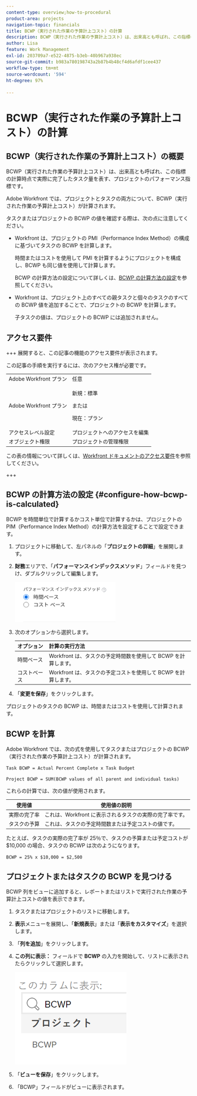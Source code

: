 ```yaml
---
content-type: overview;how-to-procedural
product-area: projects
navigation-topic: financials
title: BCWP（実行された作業の予算計上コスト）の計算
description: BCWP（実行された作業の予算計上コスト）は、出来高とも呼ばれ、この指標の計算時点で実際に完了したタスク量を表す、プロジェクトのパフォーマンス指標です。
author: Lisa
feature: Work Management
exl-id: 203709a7-e522-4875-b3eb-40b967a938ec
source-git-commit: b983a780198743a2b87b4b48cf4d6afdf1cee437
workflow-type: tm+mt
source-wordcount: '594'
ht-degree: 97%

---
```


# BCWP（実行された作業の予算計上コスト）の計算

## BCWP（実行された作業の予算計上コスト）の概要

BCWP（実行された作業の予算計上コスト）は、出来高とも呼ばれ、この指標の計算時点で実際に完了したタスク量を表す、プロジェクトのパフォーマンス指標です。

Adobe Workfront では、プロジェクトとタスクの両方について、BCWP（実行された作業の予算計上コスト）が計算されます。

タスクまたはプロジェクトの BCWP の値を確認する際は、次の点に注意してください。

* Workfront は、プロジェクトの PMI（Performance Index Method）の構成に基づいてタスクの BCWP を計算します。

  時間またはコストを使用して PMI を計算するようにプロジェクトを構成し、BCWP も同じ値を使用して計算します。

  BCWP の計算方法の設定について詳しくは、[BCWP の計算方法の設定](#configure-how-bcwp-is-calculated)を参照してください。

* Workfront は、プロジェクト上のすべての親タスクと個々のタスクのすべての BCWP 値を追加することで、プロジェクトの BCWP を計算します。

  子タスクの値は、プロジェクトの BCWP には追加されません。

## アクセス要件

+++ 展開すると、この記事の機能のアクセス要件が表示されます。

この記事の手順を実行するには、次のアクセス権が必要です。

<table style="table-layout:auto"> 
 <col> 
 <col> 
 <tbody> 
  <tr> 
   <td role="rowheader">Adobe Workfront プラン</td> 
   <td>任意</td> 
  </tr> 
  <tr> 
   <td role="rowheader">Adobe Workfront プラン</td> 
   <td>
   <p>新規：標準</p>
   <p>または</p>
   <p>現在：プラン</p></td> 
  </tr> 
  <tr> 
   <td role="rowheader">アクセスレベル設定</td> 
   <td>プロジェクトへのアクセスを編集</td> 
  </tr> 
  <tr> 
   <td role="rowheader">オブジェクト権限</td> 
   <td>プロジェクトの管理権限</td> 
  </tr> 
 </tbody> 
</table>

この表の情報について詳しくは、[Workfront ドキュメントのアクセス要件](/help/quicksilver/administration-and-setup/add-users/access-levels-and-object-permissions/access-level-requirements-in-documentation.md)を参照してください。

+++

## BCWP の計算方法の設定 {#configure-how-bcwp-is-calculated}

BCWP を時間単位で計算するかコスト単位で計算するかは、プロジェクトの PIM（Performance Index Method）の計算方法を設定することで設定できます。

1. プロジェクトに移動して、左パネルの「**プロジェクトの詳細**」を展開します。
1. **財務**&#x200B;エリアで、「**パフォーマンスインデックスメソッド**」フィールドを見つけ、ダブルクリックして編集します。

   ![PIM オプション &#x200B;](assets/pim-options-hour-cost-based-nwe.png)

1. 次のオプションから選択します。

   | オプション | 計算の実行方法 |
   |---|---|
   | 時間ベース | Workfront は、タスクの予定時間数を使用して BCWP を計算します。 |
   | コストベース | Workfront は、タスクの予定コストを使用して BCWP を計算します。 |

1. 「**変更を保存**」をクリックします。

プロジェクトのタスクの BCWP は、時間またはコストを使用して計算されます。

## BCWP を計算

Adobe Workfront では、次の式を使用してタスクまたはプロジェクトの BCWP（実行された作業の予算計上コスト）が計算されます。

```
Task BCWP = Actual Percent Complete x Task Budget
```

```
Project BCWP = SUM(BCWP values of all parent and individual tasks)
```

これらの計算では、次の値が使用されます。

| 使用値 | 使用値の説明 |
|---|---|
| 実際の完了率 | これは、Workfront に表示されるタスクの実際の完了率です。 |
| タスクの予算 | これは、タスクの予定時間数または予定コストの値です。 |

たとえば、タスクの実際の完了率が 25％で、タスクの予算または予定コストが $10,000 の場合、タスクの BCWP は次のようになります。

```
BCWP = 25% x $10,000 = $2,500
```

## プロジェクトまたはタスクの BCWP を見つける

BCWP 列をビューに追加すると、レポートまたはリストで実行された作業の予算計上コストの値を表示できます。

1. タスクまたはプロジェクトのリストに移動します。
1. **表示**&#x200B;メニューを展開し、「**新規表示**」または「**表示をカスタマイズ**」を選択します。

1. 「**列を追加**」をクリックします。
1. **この列に表示：** フィールドで **BCWP** の入力を開始して、リストに表示されたらクリックして選択します。

   ![&#x200B; プロジェクト ビューの BCWP](assets/bcwp-project-view.png)

1. 「**ビューを保存**」をクリックします。
1. 「BCWP」フィールドがビューに表示されます。
